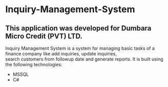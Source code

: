 # Inquiry-Management-System

## This application was developed for Dumbara Micro Credit (PVT) LTD.

Inquiry Management System is a system for managing basic tasks of a finance company like add inquiries, update inquiries,  
search customers from followup date and generate reports.
It is built using the following technologies: 
* MSSQL
* C#
